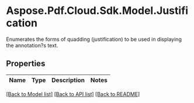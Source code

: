 # Aspose.Pdf.Cloud.Sdk.Model.Justification
Enumerates the forms of quadding (justification) to be used in displaying the annotation?s text.

## Properties

Name | Type | Description | Notes
------------ | ------------- | ------------- | -------------

[[Back to Model list]](../README.md#documentation-for-models) [[Back to API list]](../README.md#documentation-for-api-endpoints) [[Back to README]](../README.md)

